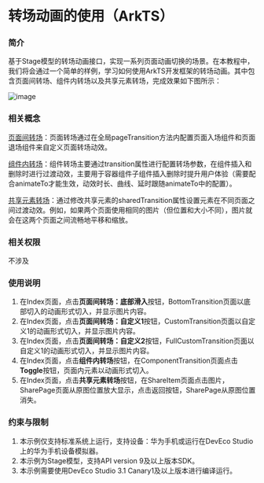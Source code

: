 # 转场动画的使用（ArkTS）

### 简介

基于Stage模型的转场动画接口，实现一系列页面动画切换的场景。在本教程中，我们将会通过一个简单的样例，学习如何使用ArkTS开发框架的转场动画。其中包含页面间转场、组件内转场以及共享元素转场，完成效果如下图所示：

![image](screenshots/device/1.gif)

### 相关概念

[页面间转场](https://developer.harmonyos.com/cn/docs/documentation/doc-references/ts-page-transition-animation-0000001281201178)：页面转场通过在全局pageTransition方法内配置页面入场组件和页面退场组件来自定义页面转场动效。

[组件内转场](https://developer.harmonyos.com/cn/docs/documentation/doc-references/ts-transition-animation-component-0000001281001270)：组件转场主要通过transition属性进行配置转场参数，在组件插入和删除时进行过渡动效，主要用于容器组件子组件插入删除时提升用户体验（需要配合animateTo才能生效，动效时长、曲线、延时跟随animateTo中的配置）。

[共享元素转场](https://developer.harmonyos.com/cn/docs/documentation/doc-references/ts-transition-animation-shared-elements-0000001281480730)：通过修改共享元素的sharedTransition属性设置元素在不同页面之间过渡动效。例如，如果两个页面使用相同的图片（但位置和大小不同），图片就会在这两个页面之间流畅地平移和缩放。

### 相关权限

不涉及

### 使用说明

1. 在Index页面，点击**页面间转场：底部滑入**按钮，BottomTransition页面以底部切入的动画形式切入，并显示图片内容。
2. 在Index页面，点击**页面间转场：自定义1**按钮，CustomTransition页面以自定义1的动画形式切入，并显示图片内容。
3. 在Index页面，点击**页面间转场：自定义2**按钮，FullCustomTransition页面以自定义1的动画形式切入，并显示图片内容。
4. 在Index页面，点击**组件内转场**按钮，在ComponentTransition页面点击**Toggle**按钮，页面内元素以动画形式切入。
5. 在Index页面，点击**共享元素转场**按钮，在ShareItem页面点击图片，SharePage页面从原图位置放大显示，点击返回按钮，SharePage从原图位置消失。

### 约束与限制

1. 本示例仅支持标准系统上运行，支持设备：华为手机或运行在DevEco Studio上的华为手机设备模拟器。
2. 本示例为Stage模型，支持API version 9及以上版本SDK。
3. 本示例需要使用DevEco Studio  3.1 Canary1及以上版本进行编译运行。
